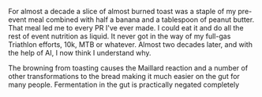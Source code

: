 For almost a decade a slice of almost burned toast was a staple of my pre-event meal combined with half a banana and a tablespoon of peanut butter. That meal led me to every PR I've ever made. I could eat it and do all the rest of event nutrition as liquid. It never got in the way of my full-gas Triathlon efforts, 10k, MTB or whatever. Almost two decades later, and with the help of AI, I now think I understand why.

The browning from toasting causes the Maillard reaction and a number of other transformations to the bread making it much easier on the gut for many people. Fermentation in the gut is practically negated completely 